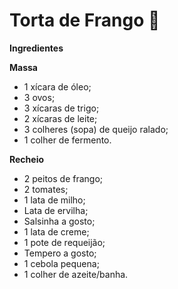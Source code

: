 # Torta de Frango :chicken:

**Ingredientes** 

**Massa**

- 1 xícara de óleo;
- 3 ovos;
- 3 xícaras de trigo;
- 2 xícaras de leite;
- 3 colheres (sopa) de queijo ralado;
- 1 colher de fermento.

**Recheio**

- 2 peitos de frango;
- 2 tomates;
- 1 lata de milho;
- Lata de ervilha;
- Salsinha a gosto;
- 1 lata de creme;
- 1 pote de requeijão;
- Tempero a gosto;
- 1 cebola pequena;
- 1 colher de azeite/banha.

